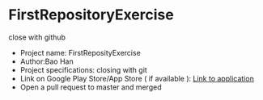 # FirstRepositoryExercise
close with github

- Project name: FirstReposityExercise
- Author:Bao Han
- Project specifications: closing with git
- Link on Google Play Store/App Store ( if available ): [Link to application](https://play.google.com/store?hl=vi)
- Open a pull request to master and merged

